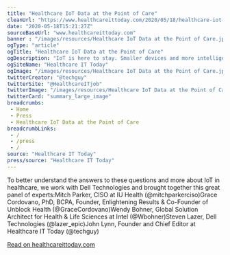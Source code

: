 ```yaml
--- 
title: "Healthcare IoT Data at the Point of Care"
cleanUrl: "https://www.healthcareittoday.com/2020/05/18/healthcare-iot-data-at-the-point-of-care/"
date: "2020-05-18T15:21:27Z"
sourceBaseUrl: "www.healthcareittoday.com"
banner : "/images/resources/Healthcare IoT Data at the Point of Care.jpg"
ogType: "article"
ogTitle: "Healthcare IoT Data at the Point of Care"
ogDescription: "IoT is here to stay. Smaller devices and more intelligent sensors, combined with the advent of 5G, are ushering in a new era of patient-generated data. Intelligence at the edge also opens the door "
ogSiteName: "Healthcare IT Today"
ogImage: "/images/resources/Healthcare IoT Data at the Point of Care.jpg"
twitterCreator: "@techguy"
twitterSite: "@HealthcareITjob"
twitterImage: "/images/resources/Healthcare IoT Data at the Point of Care.jpg"
twitterCard: "summary_large_image"
breadcrumbs:
 - Home
 - Press
 - Healthcare IoT Data at the Point of Care
breadcrumbLinks:
 - / 
 - /press
 - / 
source: "Healthcare IT Today"
press/source: "Healthcare IT Today"
---
```

To better understand the answers to these questions and more about IoT in healthcare, we work with Dell Technologies and brought together this great panel of experts:Mitch Parker, CISO at IU Health (@mitchparkerciso)Grace Cordovano, PhD, BCPA, Founder, Enlightening Results & Co-Founder of Unblock Health (@GraceCordovano)Wendy Bohner, Global Solution Architect for Health & Life Sciences at Intel (@Wbohner)Steven Lazer, Dell Technologies (@lazer\_epic)John Lynn, Founder and Chief Editor at Healthcare IT Today (@techguy)  
  
[Read on healthcareittoday.com](https://www.healthcareittoday.com/2020/05/18/healthcare-iot-data-at-the-point-of-care/)
